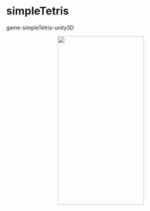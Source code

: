 # simpleTetris
game-simpleTetris-unity3D

<p align="center">
  <img width="230" height="450" src="https://user-images.githubusercontent.com/17459523/210508998-c5fc2697-aa0b-45b0-a2a3-680c3bfc84ce.png">
</p>

